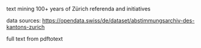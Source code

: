 text mining 100+ years of Zürich referenda and initiatives

data sources:
https://opendata.swiss/de/dataset/abstimmungsarchiv-des-kantons-zurich

full text from pdftotext
